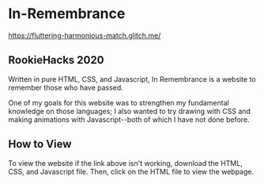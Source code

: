 # In-Remembrance
https://fluttering-harmonious-match.glitch.me/

## RookieHacks 2020
Written in pure HTML, CSS, and Javascript, In Remembrance is a website to remember those who have passed. 

One of my goals for this website was to strengthen my fundamental knowledge on those languages; I also wanted to try drawing with CSS and making animations with Javascript--both of which I have not done before. 

## How to View
To view the website if the link above isn't working, download the HTML, CSS, and Javascript file. Then, click on the HTML file to view the webpage.
